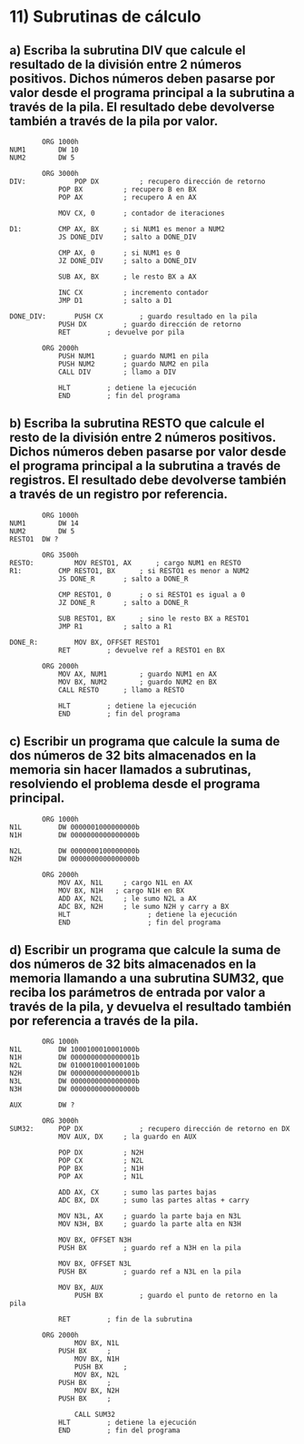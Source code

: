 # 11) Subrutinas de cálculo
 
## a)  Escriba la subrutina DIV que calcule el resultado de la división entre 2 números positivos. Dichos números deben pasarse por valor desde el programa principal a la subrutina a través de la pila. El resultado debe devolverse también a través de la pila por valor. 
```assembly
		ORG 1000h
NUM1		DW 10
NUM2		DW 5

		ORG 3000h
DIV: 			POP DX			; recupero dirección de retorno
			POP BX			; recupero B en BX
			POP AX			; recupero A en AX

			MOV CX, 0		; contador de iteraciones

D1:			CMP AX, BX		; si NUM1 es menor a NUM2
			JS DONE_DIV		; salto a DONE_DIV

			CMP AX, 0		; si NUM1 es 0
			JZ DONE_DIV		; salto a DONE_DIV

			SUB AX, BX		; le resto BX a AX

			INC CX			; incremento contador
			JMP D1			; salto a D1

DONE_DIV:		PUSH CX			; guardo resultado en la pila
			PUSH DX			; guardo dirección de retorno
			RET			; devuelve por pila

		ORG 2000h
			PUSH NUM1		; guardo NUM1 en pila
			PUSH NUM2		; guardo NUM2 en pila
			CALL DIV		; llamo a DIV

			HLT			; detiene la ejecución
			END			; fin del programa
```

## b) Escriba la subrutina RESTO que calcule el resto de la división entre 2 números positivos. Dichos números deben pasarse por valor desde el programa principal a la subrutina a través de registros.  El resultado debe devolverse también a través de un registro por referencia. 

```assembly
		ORG 1000h
NUM1		DW 14
NUM2		DW 5
RESTO1	DW ?

		ORG 3500h
RESTO: 			MOV RESTO1, AX		; cargo NUM1 en RESTO
R1:			CMP RESTO1, BX		; si RESTO1 es menor a NUM2
			JS DONE_R		; salto a DONE_R

			CMP RESTO1, 0		; o si RESTO1 es igual a 0
			JZ DONE_R		; salto a DONE_R

			SUB RESTO1, BX		; sino le resto BX a RESTO1
			JMP R1			; salto a R1

DONE_R:			MOV BX, OFFSET RESTO1
			RET			; devuelve ref a RESTO1 en BX

		ORG 2000h
			MOV AX, NUM1		; guardo NUM1 en AX
			MOV BX, NUM2		; guardo NUM2 en BX
			CALL RESTO		; llamo a RESTO

			HLT			; detiene la ejecución
			END			; fin del programa
```

## c) Escribir un programa que calcule la suma de dos números de 32 bits almacenados en la memoria sin hacer llamados a subrutinas, resolviendo el problema desde el programa principal. 
```assembly
		ORG 1000h
N1L			DW 0000001000000000b
N1H			DW 0000000000000000b

N2L			DW 0000000100000000b
N2H			DW 0000000000000000b

		ORG 2000h
			MOV AX, N1L		; cargo N1L en AX
      		MOV BX, N1H   ; cargo N1H en BX
			ADD AX, N2L		; le sumo N2L a AX
			ADC BX, N2H		; le sumo N2H y carry a BX
			HLT					  ; detiene la ejecución
			END					  ; fin del programa
```

## d) Escribir un programa que calcule la suma de dos números de 32 bits almacenados en la memoria  llamando a una subrutina SUM32, que reciba los parámetros de entrada por valor a través de la pila, y devuelva el resultado también por referencia a través de la pila.

```assembly
		ORG 1000h
N1L			DW 1000100010001000b
N1H			DW 0000000000000001b
N2L			DW 0100010001000100b
N2H			DW 0000000000000001b
N3L			DW 0000000000000000b
N3H			DW 0000000000000000b

AUX			DW ?

		ORG 3000h
SUM32:		POP DX				; recupero dirección de retorno en DX
			MOV AUX, DX		; la guardo en AUX

			POP DX			; N2H
			POP CX			; N2L
			POP BX			; N1H
			POP AX			; N1L

			ADD AX, CX		; sumo las partes bajas
			ADC BX, DX		; sumo las partes altas + carry

			MOV N3L, AX		; guardo la parte baja en N3L
			MOV N3H, BX		; guardo la parte alta en N3H

			MOV BX, OFFSET N3H
			PUSH BX			; guardo ref a N3H en la pila

			MOV BX, OFFSET N3L
			PUSH BX			; guardo ref a N3L en la pila

			MOV BX, AUX
      			PUSH BX			; guardo el punto de retorno en la pila
			
			RET			; fin de la subrutina

		ORG 2000h
		      	MOV BX, N1L
			PUSH BX		;
      			MOV BX, N1H
      			PUSH BX   	; 
      			MOV BX, N2L
			PUSH BX		; 
      			MOV BX, N2H
			PUSH BX		; 

      			CALL SUM32
			HLT			; detiene la ejecución
			END			; fin del programa
```
